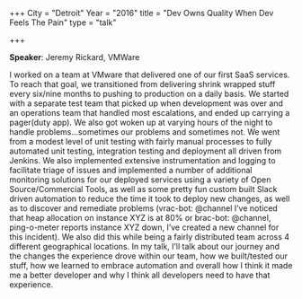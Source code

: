 +++
City = "Detroit"
Year = "2016"
title = "Dev Owns Quality When Dev Feels The Pain"
type = "talk"

+++

**Speaker**: Jeremy Rickard, VMWare

I worked on a team at VMware that delivered one of our first SaaS services. To
reach that goal, we transitioned from delivering shrink wrapped stuff every
six/nine months to pushing to production on a daily basis.  We started with a
separate test team that picked up when development was over and an operations
team that handled most escalations, and ended up carrying a pager(duty app). We
also got woken up at varying hours of the night to handle problems…sometimes
our problems and sometimes not. We went from a modest level of unit testing
with fairly manual processes to fully automated unit testing, integration
testing and deployment all driven from Jenkins. We also implemented extensive
instrumentation and logging to facilitate triage of issues and implemented a
number of additional monitoring solutions for our deployed services using a
variety of Open Source/Commercial Tools, as well as some pretty fun custom
built Slack driven automation to reduce the time it took to deploy new changes,
as well as to discover and remediate problems (vrac-bot: @channel I’ve noticed
that heap allocation on instance XYZ is at 80% or brac-bot: @channel,
ping-o-meter reports instance XYZ down, I’ve created a new channel for this
incident).  We also did this while being a fairly distributed team across 4
different geographical locations.  In my talk, I’ll talk about our journey and
the changes the experience drove within our team, how we built/tested our
stuff, how we learned to embrace automation and overall how I think it made me
a better developer and why I think all developers need to have that experience. 

